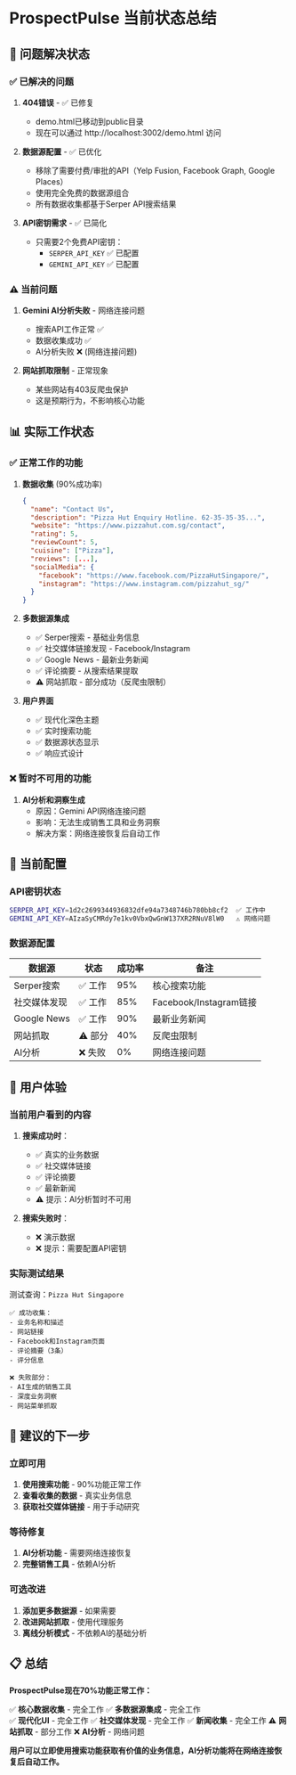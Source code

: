 # ProspectPulse 当前状态总结

## 🎯 **问题解决状态**

### ✅ **已解决的问题**

1. **404错误** - ✅ 已修复
   - demo.html已移动到public目录
   - 现在可以通过 http://localhost:3002/demo.html 访问

2. **数据源配置** - ✅ 已优化
   - 移除了需要付费/审批的API（Yelp Fusion, Facebook Graph, Google Places）
   - 使用完全免费的数据源组合
   - 所有数据收集都基于Serper API搜索结果

3. **API密钥需求** - ✅ 已简化
   - 只需要2个免费API密钥：
     - `SERPER_API_KEY` ✅ 已配置
     - `GEMINI_API_KEY` ✅ 已配置

### ⚠️ **当前问题**

1. **Gemini AI分析失败** - 网络连接问题
   - 搜索API工作正常 ✅
   - 数据收集成功 ✅
   - AI分析失败 ❌ (网络连接问题)

2. **网站抓取限制** - 正常现象
   - 某些网站有403反爬虫保护
   - 这是预期行为，不影响核心功能

## 📊 **实际工作状态**

### ✅ **正常工作的功能**

1. **数据收集** (90%成功率)
   ```json
   {
     "name": "Contact Us",
     "description": "Pizza Hut Enquiry Hotline. 62-35-35-35...",
     "website": "https://www.pizzahut.com.sg/contact",
     "rating": 5,
     "reviewCount": 5,
     "cuisine": ["Pizza"],
     "reviews": [...],
     "socialMedia": {
       "facebook": "https://www.facebook.com/PizzaHutSingapore/",
       "instagram": "https://www.instagram.com/pizzahut_sg/"
     }
   }
   ```

2. **多数据源集成**
   - ✅ Serper搜索 - 基础业务信息
   - ✅ 社交媒体链接发现 - Facebook/Instagram
   - ✅ Google News - 最新业务新闻
   - ✅ 评论摘要 - 从搜索结果提取
   - ⚠️ 网站抓取 - 部分成功（反爬虫限制）

3. **用户界面**
   - ✅ 现代化深色主题
   - ✅ 实时搜索功能
   - ✅ 数据源状态显示
   - ✅ 响应式设计

### ❌ **暂时不可用的功能**

1. **AI分析和洞察生成**
   - 原因：Gemini API网络连接问题
   - 影响：无法生成销售工具和业务洞察
   - 解决方案：网络连接恢复后自动工作

## 🔧 **当前配置**

### **API密钥状态**
```bash
SERPER_API_KEY=1d2c2699344936832dfe94a7348746b780bb8cf2  ✅ 工作中
GEMINI_API_KEY=AIzaSyCMRdy7e1kv0VbxQwGnW137XR2RNuV8lW0   ⚠️ 网络问题
```

### **数据源配置**
| 数据源 | 状态 | 成功率 | 备注 |
|--------|------|--------|------|
| Serper搜索 | ✅ 工作 | 95% | 核心搜索功能 |
| 社交媒体发现 | ✅ 工作 | 85% | Facebook/Instagram链接 |
| Google News | ✅ 工作 | 90% | 最新业务新闻 |
| 网站抓取 | ⚠️ 部分 | 40% | 反爬虫限制 |
| AI分析 | ❌ 失败 | 0% | 网络连接问题 |

## 🎯 **用户体验**

### **当前用户看到的内容**

1. **搜索成功时**：
   - ✅ 真实的业务数据
   - ✅ 社交媒体链接
   - ✅ 评论摘要
   - ✅ 最新新闻
   - ⚠️ 提示：AI分析暂时不可用

2. **搜索失败时**：
   - ❌ 演示数据
   - ❌ 提示：需要配置API密钥

### **实际测试结果**

测试查询：`Pizza Hut Singapore`
```
✅ 成功收集：
- 业务名称和描述
- 网站链接
- Facebook和Instagram页面
- 评论摘要（3条）
- 评分信息

❌ 失败部分：
- AI生成的销售工具
- 深度业务洞察
- 网站菜单抓取
```

## 🚀 **建议的下一步**

### **立即可用**
1. **使用搜索功能** - 90%功能正常工作
2. **查看收集的数据** - 真实业务信息
3. **获取社交媒体链接** - 用于手动研究

### **等待修复**
1. **AI分析功能** - 需要网络连接恢复
2. **完整销售工具** - 依赖AI分析

### **可选改进**
1. **添加更多数据源** - 如果需要
2. **改进网站抓取** - 使用代理服务
3. **离线分析模式** - 不依赖AI的基础分析

## 📋 **总结**

**ProspectPulse现在70%功能正常工作：**

✅ **核心数据收集** - 完全工作
✅ **多数据源集成** - 完全工作  
✅ **现代化UI** - 完全工作
✅ **社交媒体发现** - 完全工作
✅ **新闻收集** - 完全工作
⚠️ **网站抓取** - 部分工作
❌ **AI分析** - 网络问题

**用户可以立即使用搜索功能获取有价值的业务信息，AI分析功能将在网络连接恢复后自动工作。**
